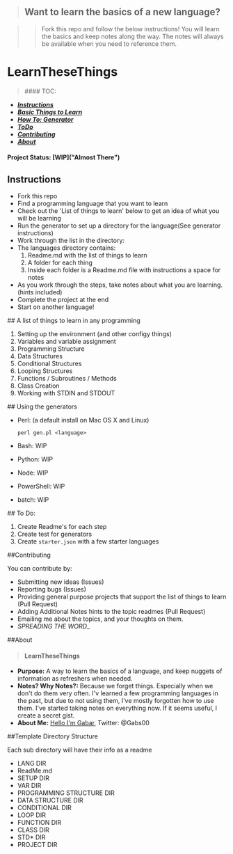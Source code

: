 
> ## Want to learn the basics of a new language?

> >Fork this repo and follow the below instructions! You will learn the basics and keep notes along the way. The notes will always be available when you need to reference them.

# LearnTheseThings

> ####<a name="toc"></a> TOC:
 * [**_Instructions_**](#instructions)
 * [**_Basic Things to Learn_**](#things)
 * [**_How To: Generator_**](#generators)
 * [**_ToDo_**](#todo)
 * [**_Contributing_**](#contributing)
 * [**_About_**](#about)
 
#### Project Status: [WIP]("Almost There")


## <a name="instructions"></a>Instructions

* Fork this repo
* Find a programming language that you want to learn
* Check out the 'List of things to learn' below to get an idea of what you will be learning
* Run the generator to set up a directory for the language(See generator instructions)
* Work through the list in the directory:
 * The languages directory contains:
    1. Readme.md with the list of things to learn
    2. A folder for each thing
    3. Inside each folder is a Readme.md file with instructions a space for notes
* As you work through the steps, take notes about what you are learning. (hints included)
* Complete the project at the end 
* Start on another language!

##<a name="things"></a> A list of things to learn in any programming

1. Setting up the environment (and other configy things)
2. Variables and variable assignment
3. Programming Structure
4. Data Structures
5. Conditional Structures
6. Looping Structures
7. Functions / Subroutines / Methods
7. Class Creation
8. Working with STDIN and STDOUT

##<a name="generator"></a> Using the generators

* Perl: (a default install on Mac OS X and Linux) 

	`perl gen.pl <language>`
* Bash: WIP
* Python: WIP
* Node: WIP
* PowerShell: WIP
* batch: WIP


##<a name="todo"></a> To Do:
1. Create Readme's for each step
2. Create test for generators
3. Create `starter.json` with a few starter languages

##<a name="contributing"></a>Contributing

 You can contribute by:
 
 * Submitting new ideas (Issues)
 * Reporting bugs (Issues)
 * Providing general purpose projects that support the list of things to learn (Pull Request)
 * Adding Additional Notes hints to the topic readmes (Pull Request)
 * Emailing me about the topics, and your thoughts on them.
 * _SPREADING THE WORD__

##<a name="about"></a>About
> #### LearnTheseThings
* **Purpose:** A way to learn the basics of a language, and keep nuggets of information as refreshers when needed.
* **Notes? Why Notes?:** Because we forget things. Especially when we don't do them very often. I'v learned a few programming languages in the past, but due to not using them, I've mostly forgotten how to use them. I've started taking notes on everything now. If it seems useful, I create a secret gist.
* **About Me:** [Hello I'm Gabar](www.gabar.us), Twitter: @Gabs00 
 
##<a name="template"></a>Template Directory Structure

Each sub directory will have their info as a readme

* LANG DIR
 * ReadMe.md
 * SETUP DIR
 * VAR DIR
 * PROGRAMMING STRUCTURE DIR
 * DATA STRUCTURE DIR
 * CONDITIONAL DIR
 * LOOP DIR
 * FUNCTION DIR
 * CLASS DIR
 * STD* DIR
 * PROJECT DIR 
